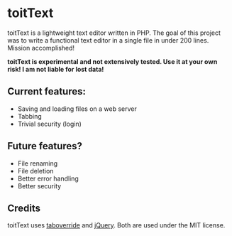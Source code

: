 # toitText
toitText is a lightweight text editor written in PHP. The goal of this project was to write a functional text editor in a single file in under 200 lines. Mission accomplished!

<strong>toitText is experimental and not extensively tested. Use it at your own risk! I am not liable for lost data!</strong>

<h2>Current features:</h2>
<ul>
  <li>Saving and loading files on a web server</li>
  <li>Tabbing</li>
  <li>Trivial security (login)</li>
</ul>

<h2>Future features?</h2>
<ul>
  <li>File renaming</li>
  <li>File deletion</li>
  <li>Better error handling</li>
  <li>Better security</li>
</ul>

<h2>Credits</h2>
toitText uses <a href = 'https://github.com/wjbryant/taboverride'>taboverride</a> and <a href = 'https://jquery.org'>jQuery</a>. Both are used under the MIT license.
